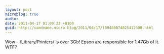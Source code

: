 ```yaml
---
layout: post
microblog: true
audio: 
date: 2011-04-17 01:09:23 +0100
guid: http://samdeane.micro.blog/2011/04/17/t59408074825412608.html
---
```

Wow - /Library/Printers/ is over 3Gb! Epson are responsible for 1.47Gb of it. WTF?

